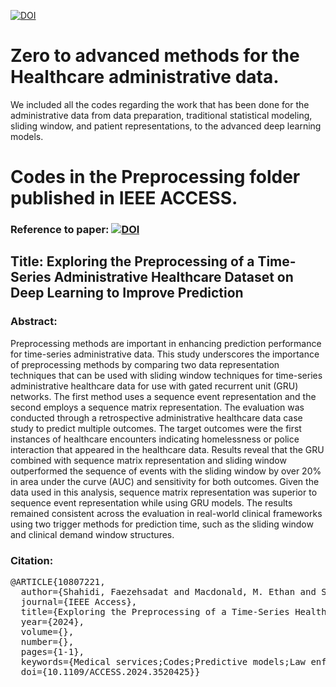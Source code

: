 <a href="https://www.linkedin.com/in/fuzzy-shahidi"><img src="https://img.shields.io/badge/Linkdin-Fuzzy%20Shahidi-blue.svg" alt="DOI"></a>


# Zero to advanced methods for the Healthcare administrative data.

We included all the codes regarding the work that has been done for the administrative data from data preparation, traditional statistical modeling, sliding window, and patient representations, to the advanced deep learning models. 





# Codes in the Preprocessing folder published in IEEE ACCESS. 
### Reference to paper: <a href="https://doi.org/10.1109/ACCESS.2024.3520425"><img src="https://img.shields.io/badge/DOI-10.36227/techrxiv.173143474.47669751/v1-lightblue.svg" alt="DOI"></a>
## Title: Exploring the Preprocessing of a Time-Series Administrative Healthcare Dataset on Deep Learning to Improve Prediction
### Abstract:

Preprocessing methods are important in enhancing prediction performance for time-series administrative data. This study underscores the importance of preprocessing methods by comparing two data representation techniques that can be used with sliding window techniques for time-series administrative healthcare data for use with gated recurrent unit (GRU) networks. The first method uses a sequence event representation and the second employs a sequence matrix representation. The evaluation was conducted through a retrospective administrative healthcare data case study to predict multiple outcomes. The target outcomes were the first instances of healthcare encounters indicating homelessness or police interaction that appeared in the healthcare data. Results reveal that the GRU combined with sequence matrix representation and sliding window outperformed the sequence of events with the sliding window by over 20% in area under the curve (AUC) and sensitivity for both outcomes. Given the data used in this analysis, sequence matrix representation was superior to sequence event representation while using GRU models. The results remained consistent across the evaluation in real-world clinical frameworks using two trigger methods for prediction time, such as the sliding window and clinical demand window structures.

### Citation:

<pre>
@ARTICLE{10807221,
  author={Shahidi, Faezehsadat and Macdonald, M. Ethan and Seitz, Dallas and Barry, Rebecca and Messier, Geoffrey},
  journal={IEEE Access}, 
  title={Exploring the Preprocessing of a Time-Series Healthcare Administrative Dataset on Deep Learning to Improve Prediction}, 
  year={2024},
  volume={},
  number={},
  pages={1-1},
  keywords={Medical services;Codes;Predictive models;Law enforcement;Sparse matrices;Indexes;Data models;Databases;Logic gates;Vectors;Gated recurrent unit networks;on clinical demand window structure;sliding window;sequence of event and sequence matrix representations;time-series healthcare administrative data},
  doi={10.1109/ACCESS.2024.3520425}}
  
  </pre>

